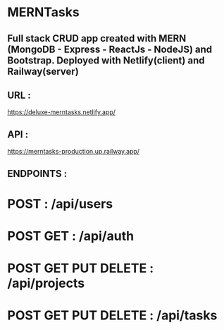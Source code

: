 # MERNTasks

## Full stack CRUD app created with MERN (MongoDB - Express - ReactJs - NodeJS) and Bootstrap. Deployed with Netlify(client) and Railway(server) 

## URL : 
https://deluxe-merntasks.netlify.app/

## API : 
https://merntasks-production.up.railway.app/

## ENDPOINTS : 

# POST : /api/users
# POST GET : /api/auth
# POST GET PUT DELETE : /api/projects
# POST GET PUT DELETE : /api/tasks
